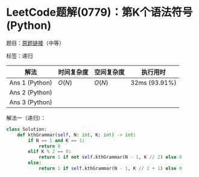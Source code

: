 # LeetCode题解(0779)：第K个语法符号(Python)

题目：[原题链接](https://leetcode-cn.com/problems/k-th-symbol-in-grammar/)（中等）

标签：递归

| 解法           | 时间复杂度 | 空间复杂度 | 执行用时      |
| -------------- | ---------- | ---------- | ------------- |
| Ans 1 (Python) | $O(N)$     | $O(N)$     | 32ms (93.91%) |
| Ans 2 (Python) |            |            |               |
| Ans 3 (Python) |            |            |               |

解法一（递归）：

```python
class Solution:
    def kthGrammar(self, N: int, K: int) -> int:
        if N == 1 and K == 1:
            return 0
        elif K % 2 == 0:
            return 1 if not self.kthGrammar(N - 1, K // 2) else 0
        else:
            return 1 if self.kthGrammar(N - 1, K // 2 + 1) else 0
```